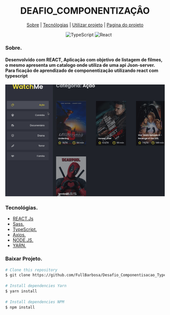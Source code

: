 <div>
  <h1 align="center">DEAFIO_COMPONENTIZAÇÂO</h1>
  
  <div align="center">

  <a href="#sobre">Sobre</a> 
    |
  <a href="#tecnologias">Tecnólogias</a>
    |
  <a href="#dependencias">Utilizar projeto</a>
    |
  <a href="#Projeto">Pagina do projeto</a>

  </div>
</div>

<div >
<ul align="center">
  <img src="https://img.shields.io/badge/TypeScript-007ACC?style=for-the-badge&logo=typescript&logoColor=white"
        alt="TypeScript">
  <img src="https://img.shields.io/badge/React-20232A?style=for-the-badge&logo=react&logoColor=61DAFB" alt="React">
</ul>

</div>


<div>
  <h3>Sobre.</h3>
  <h4 id="sobre">
  <b>Desenvolvido com REACT,</b>
    Aplicação com objetivo de listagem de filmes, o mesmo apresenta um catalogo onde utiliza de uma api Json-server. Para ficação de aprendizado de componentização utilizando react com typescript</h4>

  <img src="./src/assets/gif/Projetocatologo.gif" alt="Gif">
</div>

<div id="tecnologias">
  <h3>Tecnológias.</h3>
  <ul>
    <li>
      <a href="https://pt-br.reactjs.org/docs/getting-started.html">REACT.Js
      </a>
    </li>
    <li>
      <a href="https://sass-lang.com/">    
        Sass.
      </a>
    </li>
    <li>
      <a href="https://www.typescriptlang.org/">
        TypeScript.
      </a>
    </li>
    <li>
      <a href="https://github.com/axios/axios">
        Axios.
      </a>
    </li>
    <li>
      <a href="https://nodejs.org/pt-br/docs/">
        NODE.JS.
      </a>
    </li>
    <li>
      <a href="https://classic.yarnpkg.com/en/docs/">
        YARN.
      </a>
    </li>
  </ul>
  
</div>

<div id="dependencias">

<h3>Baixar Projeto.</h3>  

```bash
# Clone this repository
$ git clone https://github.com/FullBarbosa/Desafio_Componentisacao_TypeScript.git DESAFIO_COMPONENTIZAÇÂO

# Install dependencies Yarn
$ yarn install

# Install dependencies NPM
$ npm install 
```

